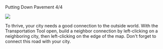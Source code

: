 Putting Down Pavement 4/4

![](docs/images/tutorial-build-road-3-[6].png)

To thrive, your city needs a good connection to the outside world. With the Transportation Tool open, build a neighbor connection by left-clicking on a neighboring city, then left-clicking on the edge of the map. Don't forget to connect this road with your city.

